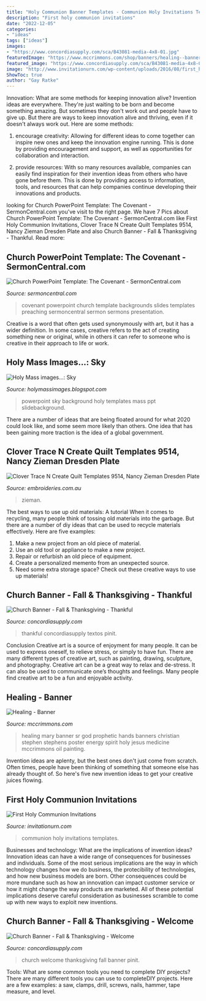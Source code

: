 ```yaml
---
title: "Holy Communion Banner Templates - Communion Holy Invitations Templates"
description: "First holy communion invitations"
date: "2022-12-05"
categories:
- "ideas"
tags: ["ideas"]
images:
- "https://www.concordiasupply.com/sca/B43081-media-4x8-01.jpg"
featuredImage: "https://www.mccrimmons.com/shop/banners/healing--banner-1/library/images/208_1.jpg"
featured_image: "https://www.concordiasupply.com/sca/B43081-media-4x8-01.jpg"
image: "http://www.invitationurn.com/wp-content/uploads/2016/08/first_holy_communion_invitations_free_templates.jpg"
ShowToc: true
author: "Gay Ratke"
---
```



Innovation: What are some methods for keeping innovation alive?
Invention ideas are everywhere. They're just waiting to be born and become something amazing. But sometimes they don't work out and people have to give up. But there are ways to keep innovation alive and thriving, even if it doesn't always work out. Here are some methods:
1. encourage creativity: Allowing for different ideas to come together can inspire new ones and keep the innovation engine running. This is done by providing encouragement and support, as well as opportunities for collaboration and interaction.

2. provide resources: With so many resources available, companies can easily find inspiration for their invention ideas from others who have gone before them. This is done by providing access to information, tools, and resources that can help companies continue developing their innovations and products.


	

		
looking for Church PowerPoint Template: The Covenant - SermonCentral.com you've visit to the right page. We have 7 Pics about Church PowerPoint Template: The Covenant - SermonCentral.com like First Holy Communion Invitations, Clover Trace N Create Quilt Templates 9514, Nancy Zieman Dresden Plate and also Church Banner - Fall &amp; Thanksgiving - Thankful. Read more:
		
    
## Church PowerPoint Template: The Covenant - SermonCentral.com

<img loading=lazy src="https://i.cdn-sc.com/PowerPointImages/4273/1_thumbnail.jpg" onerror="this.onerror=null;this.src='https://tse2.mm.bing.net/th?id=OIP.xu2F0EgCV9RoPCcpC-kunQAAAA&amp;pid=15.1';" alt="Church PowerPoint Template: The Covenant - SermonCentral.com">

_Source: sermoncentral.com_

>covenant powerpoint church template backgrounds slides templates preaching sermoncentral sermon sermons presentation. 

	

Creative is a word that often gets used synonymously with art, but it has a wider definition. In some cases, creative refers to the act of creating something new or original, while in others it can refer to someone who is creative in their approach to life or work.

    
## Holy Mass Images...: Sky

<img loading=lazy src="http://3.bp.blogspot.com/-nm8GLgQvY5I/UrsHMROlAiI/AAAAAAAAA44/xIGyb7z1Duk/s1600/PPT+Image-+SKY+01.jpg" onerror="this.onerror=null;this.src='https://tse1.mm.bing.net/th?id=OIP.aODh2J6P7r_IUF6s6P_1FgHaFj&amp;pid=15.1';" alt="Holy Mass images...: Sky">

_Source: holymassimages.blogspot.com_

>powerpoint sky background holy templates mass ppt slidebackground. 

	

There are a number of ideas that are being floated around for what 2020 could look like, and some seem more likely than others. One idea that has been gaining more traction is the idea of a global government.

    
## Clover Trace N Create Quilt Templates 9514, Nancy Zieman Dresden Plate

<img loading=lazy src="https://www.embroideries.com.au/assets/full/9514.jpg?20180926160431" onerror="this.onerror=null;this.src='https://tse4.mm.bing.net/th?id=OIP.fg6Jb3Q5QY8aDLS6vRpE0gHaQ7&amp;pid=15.1';" alt="Clover Trace N Create Quilt Templates 9514, Nancy Zieman Dresden Plate">

_Source: embroideries.com.au_

>zieman. 

	

The best ways to use up old materials: A tutorial
When it comes to recycling, many people think of tossing old materials into the garbage. But there are a number of diy ideas that can be used to recycle materials effectively. Here are five examples:
1. Make a new project from an old piece of material.
2. Use an old tool or appliance to make a new project.
3. Repair or refurbish an old piece of equipment. 
4. Create a personalized memento from an unexpected source.
5. Need some extra storage space? Check out these creative ways to use up materials!

    
## Church Banner - Fall &amp; Thanksgiving - Thankful

<img loading=lazy src="https://www.concordiasupply.com/sca/B70444-media-2x4-01.jpg" onerror="this.onerror=null;this.src='https://tse3.mm.bing.net/th?id=OIP.T_srqpw3W7E3XZL1qb95rgHaO0&amp;pid=15.1';" alt="Church Banner - Fall &amp; Thanksgiving - Thankful">

_Source: concordiasupply.com_

>thankful concordiasupply textos pinit. 

	

Conclusion
Creative art is a source of enjoyment for many people. It can be used to express oneself, to relieve stress, or simply to have fun. There are many different types of creative art, such as painting, drawing, sculpture, and photography.
Creative art can be a great way to relax and de-stress. It can also be used to communicate one’s thoughts and feelings. Many people find creative art to be a fun and enjoyable activity.

    
## Healing - Banner

<img loading=lazy src="https://www.mccrimmons.com/shop/banners/healing--banner-1/library/images/208_1.jpg" onerror="this.onerror=null;this.src='https://tse1.mm.bing.net/th?id=OIP.gaYuHrGbM2MdNATYy-gRJwHaQh&amp;pid=15.1';" alt="Healing - Banner">

_Source: mccrimmons.com_

>healing mary banner sr god prophetic hands banners christian stephen stephens poster energy spirit holy jesus medicine mccrimmons oil painting. 

	

Invention ideas are aplenty, but the best ones don't just come from scratch. Often times, people have been thinking of something that someone else has already thought of. So here's five new invention ideas to get your creative juices flowing.

    
## First Holy Communion Invitations

<img loading=lazy src="http://www.invitationurn.com/wp-content/uploads/2016/08/first_holy_communion_invitations_free_templates.jpg" onerror="this.onerror=null;this.src='https://tse2.mm.bing.net/th?id=OIP.iyVcOyIpUlYyDzFrU-5pNAHaEp&amp;pid=15.1';" alt="First Holy Communion Invitations">

_Source: invitationurn.com_

>communion holy invitations templates. 

	

Businesses and technology: What are the implications of invention ideas?
Innovation ideas can have a wide range of consequences for businesses and individuals. Some of the most serious implications are the way in which technology changes how we do business, the protecibility of technologies, and how new business models are born. Other consequences could be more mundane such as how an innovation can impact customer service or how it might change the way products are marketed. All of these potential implications deserve careful consideration as businesses scramble to come up with new ways to exploit new inventions.

    
## Church Banner - Fall &amp; Thanksgiving - Welcome

<img loading=lazy src="https://www.concordiasupply.com/sca/B43081-media-4x8-01.jpg" onerror="this.onerror=null;this.src='https://tse3.mm.bing.net/th?id=OIP.nB7im9IYgZDq8y99UD6dXAHaO0&amp;pid=15.1';" alt="Church Banner - Fall &amp; Thanksgiving - Welcome">

_Source: concordiasupply.com_

>church welcome thanksgiving fall banner pinit. 

	

Tools: What are some common tools you need to complete DIY projects?
There are many different tools you can use to completeDIY projects. Here are a few examples: a saw, clamps, drill, screws, nails, hammer, tape measure, and level.

